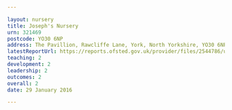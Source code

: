 ```yaml
---

layout: nursery
title: Joseph's Nursery
urn: 321469
postcode: YO30 6NP
address: The Pavillion, Rawcliffe Lane, York, North Yorkshire, YO30 6NP
latestReportUrl: https://reports.ofsted.gov.uk/provider/files/2544786/urn/321469.pdf
teaching: 2
development: 2
leadership: 2
outcomes: 2
overall: 2
date: 29 January 2016

---
```

